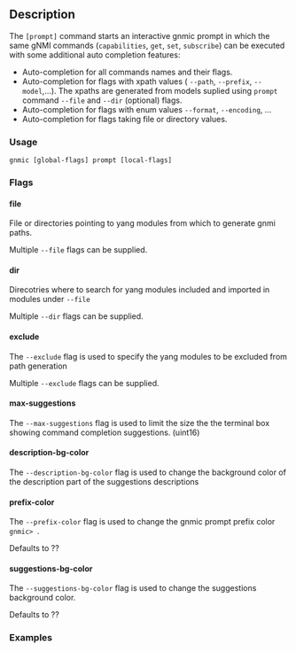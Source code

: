 ## Description
The `[prompt]` command starts an interactive gnmic prompt in which the same gNMI commands (`capabilities`, `get`, `set`, `subscribe`) can be executed with some additional auto completion features:

* Auto-completion for all commands names and their flags.
* Auto-completion for flags with xpath values ( `--path`, `--prefix`, `--model`,...). The xpaths are generated from models suplied using `prompt` command `--file` and `--dir` (optional) flags.
* Auto-completion for flags with enum values `--format`, `--encoding`, ...
* Auto-completion for flags taking file or directory values.


### Usage

`gnmic [global-flags] prompt [local-flags]`


### Flags 

#### file

File or directories pointing to yang modules from which to generate gnmi paths.

Multiple `--file` flags can be supplied.

#### dir

Direcotries where to search for yang modules included and imported in modules under `--file`

Multiple `--dir` flags can be supplied.

#### exclude

The `--exclude` flag is used to specify the yang modules to be excluded from path generation

Multiple `--exclude` flags can be supplied.

#### max-suggestions

The `--max-suggestions` flag is used to limit the size the the terminal box showing command completion suggestions. (uint16)

#### description-bg-color

The `--description-bg-color` flag is used to change the background color of the description part of the suggestions descriptions

#### prefix-color

The `--prefix-color` flag is used to change the gnmic prompt prefix color `gnmic> `.

Defaults to ??

#### suggestions-bg-color

The `--suggestions-bg-color` flag is used to change the suggestions background color.

Defaults to ??

### Examples


